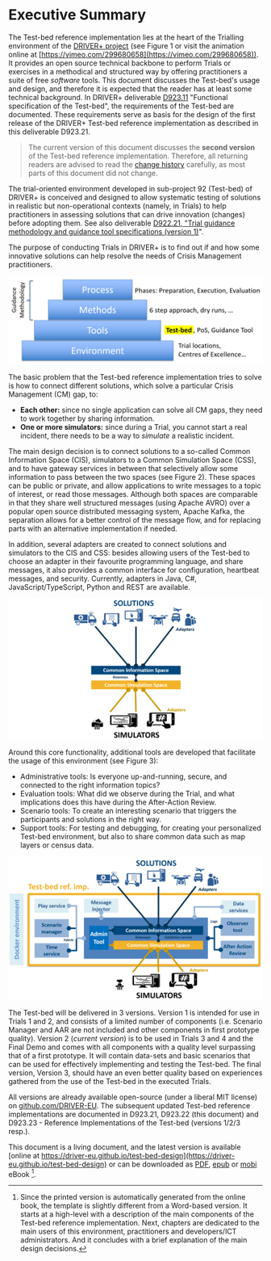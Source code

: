 # Executive Summary

The Test-bed reference implementation lies at the heart of the Trialling environment of the [DRIVER+ project](driver-project.eu) (see Figure 1 or visit the animation online at [https://vimeo.com/299680658](https://vimeo.com/299680658)). It provides an open source technical backbone to perform Trials or exercises in a methodical and structured way by offering practitioners a suite of free *software* tools. This document discusses the Test-bed's usage and design, and therefore it is expected that the reader has at least some technical background. In DRIVER+ deliverable [D923.11](https://driver-eu.gitbooks.io/test-bed-specification) "Functional specification of the Test-bed", the requirements of the Test-bed are documented. These requirements serve as basis for the design of the first release of the DRIVER+ Test-bed reference implementation as described in this deliverable D923.21.

> The current version of this document discusses the **second version** of the Test-bed reference implementation. Therefore, all returning readers are advised to read the [change history](changes.md) carefully, as most parts of this document did not change.

The trial-oriented environment developed in sub-project 92 (Test-bed) of DRIVER+ is conceived and designed to allow systematic testing of solutions in realistic but non-operational contexts (namely, in Trials) to help practitioners in assessing solutions that can drive innovation (changes) before adopting them. See also deliverable [D922.21, "Trial guidance methodology and guidance tool specifications (version 1)](https://www.driver-project.eu/wp-content/uploads/2018/08/DRIVERPLUS_D922.21_Trial-guidance-methodology-and-guidance-tool-specifications.pdf)".

The purpose of conducting Trials in DRIVER+ is to find out if and how some innovative solutions can help resolve the needs of Crisis Management practitioners.

![PTME paradigm applied to DRIVER+](img/pmte_paradigm.png)

The basic problem that the Test-bed reference implementation tries to solve is how to connect different solutions, which solve a particular Crisis Management (CM) gap, to:

- **Each other:** since no single application can solve all CM gaps, they need to work together by sharing information.
- **One or more simulators:** since during a Trial, you cannot start a real incident, there needs to be a way to *simulate* a realistic incident.

The main design decision is to connect solutions to a so-called Common Information Space (CIS), simulators to a Common Simulation Space (CSS), and to have gateway services in between that selectively allow some information to pass between the two spaces (see Figure 2). These spaces can be public or private, and allow applications to write messages to a topic of interest, or read those messages. Although both spaces are comparable in that they share well structured messages (using Apache AVRO) over a popular open source distributed messaging system, Apache Kafka, the separation allows for a better control of the message flow, and for replacing parts with an alternative implementation if needed.

In addition, several adapters are created to connect solutions and simulators to the CIS and CSS: besides allowing users of the Test-bed to choose an adapter in their favourite programming language, and share messages, it also provides a common interface for configuration, heartbeat messages, and security. Currently, adapters in Java, C#, JavaScript/TypeScript, Python and REST are available.

![CIS and CSS](img/test_bed_overview_cis_css.png)

Around this core functionality, additional tools are developed that facilitate the usage of this environment (see Figure 3):

- Administrative tools: Is everyone up-and-running, secure, and connected to the right information topics?
- Evaluation tools: What did we observe during the Trial, and what implications does this have during the After-Action Review.
- Scenario tools: To create an interesting scenario that triggers the participants and solutions in the right way.
- Support tools: For testing and debugging, for creating your personalized Test-bed environment, but also to share common data such as map layers or census data.

![Test-bed reference implementation](img/test-bed-components-explained.png)

The Test-bed will be delivered in 3 versions. Version 1 is intended for use in Trials 1 and 2, and consists of a limited number of components (i.e. Scenario Manager and AAR are not included and other components in first prototype quality). Version 2 (_current version_) is to be used in Trials 3 and 4 and the Final Demo and comes with all components with a quality level surpassing that of a first prototype. It will contain data-sets and basic scenarios that can be used for effectively implementing and testing the Test-bed. The final version, Version 3, should have an even better quality based on experiences gathered from the use of the Test-bed in the executed Trials. 

All versions are already available open-source (under a liberal MIT license) on [github.com/DRIVER-EU](https://github.com/DRIVER-EU). The subsequent updated Test-bed reference implementations are documented in D923.21, D923.22 (this document) and D923.23 - Reference Implementations of the Test-bed (versions 1/2/3 resp.).

This document is a living document, and the latest version is available [online at https://driver-eu.github.io/test-bed-design](https://driver-eu.github.io/test-bed-design) or can be downloaded as
<a href="./ebooks/driver-plus-test-bed-specification.pdf" target="_blank">PDF</a>, <a href="./ebooks/driver-plus-test-bed-specification.epub" target="_blank">epub</a> or <a href="./ebooks/driver-plus-test-bed-specification.mobi" target="_blank">mobi</a> eBook [^1].

[^1]: Since the printed version is automatically generated from the online book, the template is slightly different from a Word-based version. It starts at a high-level with a description of the main components of the Test-bed reference implementation. Next, chapters are dedicated to the main users of this environment, practitioners and developers/ICT administrators. And it concludes with a brief explanation of the main design decisions.
